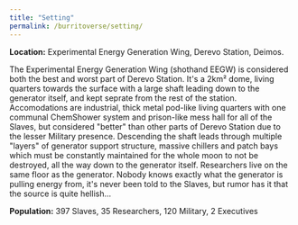 ```yaml
---
title: "Setting"
permalink: /burritoverse/setting/
---
```


**Location:** Experimental Energy Generation Wing, Derevo Station, Deimos.

The Experimental Energy Generation Wing (shothand EEGW) is considered both the best and worst part of Derevo Station. It's a 2km² dome, living quarters towards the surface with a large shaft leading down to the generator itself, and kept seprate from the rest of the station. Accomodations are industrial, thick metal pod-like living quarters with one communal ChemShower system and prison-like mess hall for all of the Slaves, but considered "better" than other parts of Derevo Station due to the lesser Military presence. Descending the shaft leads through multiple "layers" of generator support structure, massive chillers and patch bays which must be constantly maintained for the whole moon to not be destroyed, all the way down to the generator itself. Researchers live on the same floor as the generator. Nobody knows exactly what the generator is pulling energy from, it's never been told to the Slaves, but rumor has it that the source is quite hellish...

**Population:** 397 Slaves, 35 Researchers, 120 Military, 2 Executives
